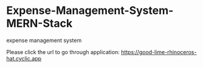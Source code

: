 # Expense-Management-System-MERN-Stack
expense management system


Please click the url to go through application: https://good-lime-rhinoceros-hat.cyclic.app
